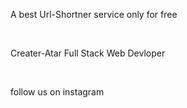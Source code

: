 <p>A best Url-Shortner service only for free<p>
<br>
<p>Creater-Atar Full Stack Web Devloper</p>
<br>
<p>follow us on instagram</p>

